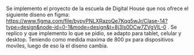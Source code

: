 Se implemento el proyecto de la escuela de Digital House que nos ofrece el siguiente diseno en figma: https://www.figma.com/file/bypyPNLXRazoQe7Kqq5wJr/Clase-14?type=design&node-id=0-1&mode=design&t=8j3ls0DCw7ZVgVlL-0 . 
Se replico y que implemento lo que se pidio, se adapto para tablet, celular y desktop. Teniendo como medida maxima de 800 px para dispositivos moviles, luego de eso la el diseno cambia.